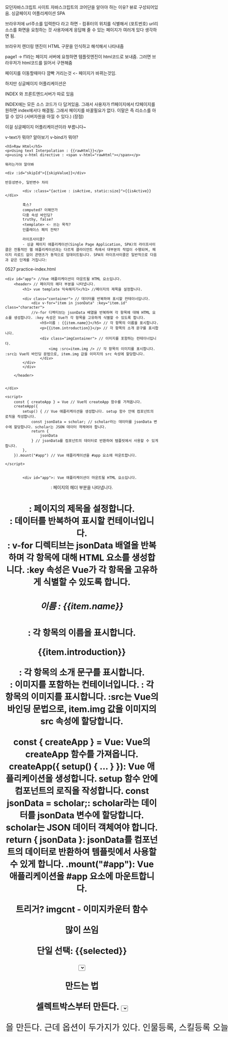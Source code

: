 모던자바스크립트 사이트
자바스크립트의 코어단을 알아야 하는 이유?  뷰로 구성되어있음.
싱글페이지 어플리케이션 SPA

브라우저에 url주소를 입력한다 라고 하면 - 컴퓨터의 위치를 식별해서 (포트번호) url리소스를 화면을 요청하는 것 
사용자에게 응답해 줄 수 있는 페이지가 여러개 있다 생각하면 됨.

브라우저 렌더링 엔진이 HTML 구문을 인식하고 해석해서 나타내줌

page1 -> f1라는 페이지 서버에 요청하면
템플릿엔진이 html코드로 보내줌.
그러면 브라우저가 html코드를 읽어서 구현해줌

페이지를 이동할때마다 깜빡 거리는것 <- 페이지가 바뀌는것임.

하지만 싱글페이지 어플리케이션은

INDEX 와 프론트앤드서버가 따로 있음

INDEX에는 모든 소스 코드가 다 담겨있음. 
그래서 사용자가 f1페이지에서 f2페이지를 원하면 index에서다 해결됨.
그래서 페이지를 바꿀필요가 없다. 이말은 즉 리소스를 아낄 수 있다 (서버자원을 아낄 수 있다.) (장점)

이걸 싱글페이지 어플리케이션이라 부름니다~

v-text가 뭐야? 알아보기
v-bind가 뭐야?

    <h5>Raw Html</h5>
    <p>Using text Interpolation : {{rawHtml}}</p>
    <p>using v-html directive : <span v-html="rawHtml"></span></p>   

    뭐라는거야 알아봐 

    <div :id="skipId">{{skipValue}}</div>

    반응성변수, 일반변수 차이

            <div :class="{active : isActive, static:size}">{{isActive}}</div>

            훅스?
            computed? 이해안가
            다중 속성 바인딩?
            truthy, false?
            <template> <- 쓰는 목적?
            인플레이스 패치 전략?

            라이프사이클?
            - 싱글 페이지 애플리케이션(Single Page Application, SPA)의 라이프사이클은 전통적인 웹 애플리케이션과는 다르게 클라이언트 측에서 대부분의 작업이 수행되며, 페이지 리로드 없이 콘텐츠가 동적으로 업데이트됩니다. SPA의 라이프사이클은 일반적으로 다음과 같은 단계를 거칩니다:





0527 practice-index.html

    <div id="app"> //Vue 애플리케이션이 마운트될 HTML 요소입니다.
        <header> // 페이지의 헤더 부분을 나타냅니다.
            <h1> vue template 익숙해지기</h1> //페이지의 제목을 설정합니다.

            <div class="container"> // 데이터를 반복하여 표시할 컨테이너입니다.
                <div v-for="item in jsonData" :key="item.id" class="character"> 
                //v-for 디렉티브는 jsonData 배열을 반복하며 각 항목에 대해 HTML 요소를 생성합니다. :key 속성은 Vue가 각 항목을 고유하게 식별할 수 있도록 합니다.
                    <h5>이름 : {{item.name}}</h5> // 각 항목의 이름을 표시합니다.
                    <p>{{item.introduction}}</p> // 각 항목의 소개 문구를 표시합니다.
                    <div class="imgContainer"> // 이미지를 포함하는 컨테이너입니다.
                        <img :src=item.img /> // 각 항목의 이미지를 표시합니다. :src는 Vue의 바인딩 문법으로, item.img 값을 이미지의 src 속성에 할당합니다.
                    </div>
            </div>
            </div>
            
        </header>
        

    </div>
    
    <script>
        const { createApp } = Vue // Vue의 createApp 함수를 가져옵니다.
        createApp({
            setup() { // Vue 애플리케이션을 생성합니다. setup 함수 안에 컴포넌트의 로직을 작성합니다.
                const jsonData = scholar; // scholar라는 데이터를 jsonData 변수에 할당합니다. scholar는 JSON 데이터 객체여야 합니다.
                return {
                    jsonData
                } // jsonData를 컴포넌트의 데이터로 반환하여 템플릿에서 사용할 수 있게 합니다.
            },
        }).mount("#app") // Vue 애플리케이션을 #app 요소에 마운트합니다.

    </script>


            <div id="app">: Vue 애플리케이션이 마운트될 HTML 요소입니다.
<header>: 페이지의 헤더 부분을 나타냅니다.
<h1>: 페이지의 제목을 설정합니다.
<div class="container">: 데이터를 반복하여 표시할 컨테이너입니다.
<div v-for="item in jsonData" :key="item.id" class="character">: v-for 디렉티브는 jsonData 배열을 반복하며 각 항목에 대해 HTML 요소를 생성합니다. :key 속성은 Vue가 각 항목을 고유하게 식별할 수 있도록 합니다.
<h5>이름 : {{item.name}}</h5>: 각 항목의 이름을 표시합니다.
<p>{{item.introduction}}</p>: 각 항목의 소개 문구를 표시합니다.
<div class="imgContainer">: 이미지를 포함하는 컨테이너입니다.
<img :src="item.img" />: 각 항목의 이미지를 표시합니다. :src는 Vue의 바인딩 문법으로, item.img 값을 이미지의 src 속성에 할당합니다.

const { createApp } = Vue: Vue의 createApp 함수를 가져옵니다.
createApp({ setup() { ... } }): Vue 애플리케이션을 생성합니다. setup 함수 안에 컴포넌트의 로직을 작성합니다.
const jsonData = scholar;: scholar라는 데이터를 jsonData 변수에 할당합니다. scholar는 JSON 데이터 객체여야 합니다.
return { jsonData }: jsonData를 컴포넌트의 데이터로 반환하여 템플릿에서 사용할 수 있게 합니다.
.mount("#app"): Vue 애플리케이션을 #app 요소에 마운트합니다.


트리거?
imgcnt - 이미지카운터 함수


<div id="step04"> 많이 쓰임
    <p>단일 선택: {{selected}}</p>
    <select v-model="selected" @change="check">
- Vue.js에서 드롭다운(select) 요소를 사용하여 사용자의 선택을 데이터 모델과 바인딩하고, 선택이 변경될 때 특정 메서드를 호출하는 방식
이를 통해 사용자 인터페이스와 데이터 모델 간의 양방향 데이터 바인딩과 이벤트 처리를 구현

        <!-- 반응성 변수를 selected로 준것. -->
        <option value="apple"> apple</option>
        <option value="pineapple"> pineapple</option>
        <option value="grape"> grape</option>

    </select>

</div>

만드는 법

셀렉트박스부터 만든다.
<select>안에
<option>을 만든다.
근데 옵션이 두가지가 있다. 인물등록, 스킬등록
오늘 배운 v-model="type" <-type은 변수다. v-model의 반응성 변수!
            <!-- 등록 폼  (이렇게 주석을 달아줘야 한다. 그래야 안헷갈린다.-->
            <select v-model="selected" @change="check">
                <option value="character">인물등록</option>
                <option value="skill">스킬등록</option>
            </select>
            <div class="inputbox"> // css 글자가 진해진다
            인풋박스 밖에 등록버튼이 들어있다. 그러니 인풋박스 밖으로 빼야함

            </div>

https://unpkg.com/vue@3/dist/vue.global.js <- 이거 쳐서 보면 좌라락 나오는데 자바로 가져오는것임.
파일을 압축시킨건 min.js로 나타남 

<script>아래 const정의, 








저도 샘 수업 진짜 빨라서 못따라갈때 많아용ㅎㅎ ㅠㅠ
그럴때는 듣다가 모르는 건 무조건 메모장이나 readme에 써놓거나 코드를 아예 복붙해놔요!
저도 질문을 잘 못하는 편이라서 ㅠㅠ
단어도 좋고, 시간 조금 괜찮으면 어디에서 막힌건지도 같이 적습니다.
